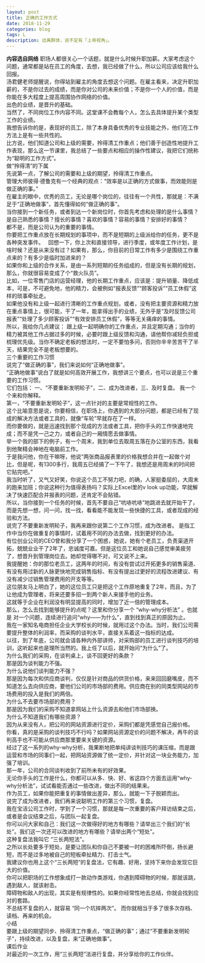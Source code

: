 ```yaml
---
layout: post
title: 正确的工作方式
date: 2018-11-29
categories: blog
tags: L
description: 远离群体，说不定有「上帝视角」。
---
```

**内容选自网络**
职场人都很关心一个话题，就是什么时候升职加薪。大家考虑这个问题，通常都是站在员工的角度，去想，我已经做了什么，所以公司应该给我什么回报。  
汤君健老师提醒说，你得站到雇主的角度去想这个问题。在雇主看来，决定升职加薪的，不是你过去的成绩，而是你对公司的未来价值；不是你一个人的价值，而是你能在多大程度上提高周围协作网络的价值。  
出色的业绩，是晋升的基础。  
当然了，不同岗位工作内容不同。这堂课不会教每个人，怎么去具体提升某个类型工作的业绩。  
我想告诉你的是，表现好的员工，除了本身具备优秀的专业技能之外，他们在工作方法上是有一些共性的。  
比方说，他们知道公司和上级的需要，拎得清工作重点；他们善于创造性地提升工作表现，那么这一节课里，我总结了一些要点和相应的操作性建议，我把它们统称为“聪明的工作方式”。  
做“拎得清”的下属  
先说第一点，了解公司的需要和上级的期望，拎得清工作重点。  
管理大师彼得·德鲁克有一个经典的观点：“效率是以正确的方式做事，而效能则是做正确的事。”  
在雇主的眼中，优秀的员工，无论是哪个岗位的，往往有一个共性，那就是：不满足于“正确地做事”，首先懂得如何“做正确的事”。  
当你接到一个新任务，或者到达一个新岗位时，你首先考虑和处理的是什么事情？  
是自己熟悉的事情？擅长的事情？喜欢的事情？容易的事情？安排好的事情？  
都不是，而是公司认为的重要的事情。  
你要把工作重点放在长期规划的事项中，而不是短期的上级派给你的任务，更不是各种突发事件。   
回想一下，你上次和直接领导，进行季度，或年度工作计划，是啥时候？还是从来没有过？如果有，那么，你目前的日常工作有多少是围绕工作重点来的？有多少是临时加进来的？  
如果你和上级的合作关系，是由一系列短期的任务组成的，但是没有长期的规划，那么，你就很容易变成了个“救火队员”。  
比如，一位零售门店的运营经理，他的长期工作重点，应该是：提升销量、降低成本，可是，不可避免地，他的精力，会被例如“报表反馈”“顾客投诉”“员工休假”这样的琐事牵扯走。  
如果他没有和上级一起进行清晰的工作重点规划，或者，没有把主要资源和精力放在重点事情上，很可能，干了一年，能拿得出手的业绩，无外乎是“及时反馈公司报表”“处理了多少顾客投诉”“有效安排员工休假”，等等无关痛痒的事情。  
所以，我给你几点建议： 跟上级一起明确你的工作重点，并且定期沟通；当你的精力被其他工作占据过多的时候，必要时跟上级反馈和沟通，请他帮你减轻负担或梳理优先级。当你不确定老板的想法时，一定不要怕多问，否则你辛辛苦苦干了半天，结果完全不是老板想要的。  
三个重要的工作习惯  
说完了“做正确的事”，我们来说如何“正确地做事”。  
“正确地做事”说白了就是如何高效开展工作，我想讲三个要点，也可以说是三个重要的工作习惯。  
它们包括： 一、“不要重新发明轮子”，二、成为改进者，三、及时复盘。 我一个个来和你解释。  
第一，“不要重新发明轮子”，这一点针对的主要是常规性的工作。  
这个比喻意思是说，你要相信，在职场上，你遇到的大部分问题，都是已经有了现成的解决方法或者工具的，就像“车轮”早就存在了一样。  
而你要做的，就是迅速找到那个现成的方法或者工具，把你手头的工作快速地完成；而不是凭一己之力，或者自己的一厢情愿去做事情。  
举一个我的部下的例子，有一个周末，我到单位去取周五落在办公室的东西，我看到他聚精会神地在电脑前工作。  
于是我问他，你在干嘛呀，他说“两张商品报表里的价格我想合并在一起做个对比，但是呢，有1300多行，我周五已经搞了一下午了，我想还是用周末的时间把它贴完吧。”  
我当时听了，又气又好笑，你说这个员工不努力吧，的确，人家挺委屈的，大周末的跑来加班；你说这种行为值得表扬吗？实际上Excel里的v look up功能，早就解决了快速匹配合并报表的问题，还肯定不会贴错。  
所以，当你接到一个任务的时候，首先不要自己“吭哧吭哧”地跳进去就开始干了，而是先想一想，问一问，找一找，看看能不能发现一些快捷的工具，或者现成的经验和方法。  
说完了不要重新发明轮子，我再来跟你说第二个工作习惯，成为改进者。 是指工作中当你在做重复的事情时，试着用不同的办法去做，找到更好的办法。  
有位创业公司的CEO曾和我分享了一个困惑，她说，她有个老员工，负责渠道开拓，兢兢业业干了2年了，忠诚度可嘉。但是这位员工和她说自己感觉审美疲劳了，想晋升到管理岗位去。她却觉得哪不对，可又说不上来。  
我提醒她：你的那位老员工，这两年的时间，有没有尝试过开拓更多的销售渠道、有没有用过新的人脉更快地完成销售指标、有没有提出过更好的流程改进建议、有没有减少过销售管理费用的开支等等。  
这位朋友马上明白了，她的这位员工只是把这个工作原地重复了2年，而且，为了让他成为管理者，将来还要多招一到两个新人来接手他的业务。  
这就等于企业在利润没有明显提高的同时，增加了近一倍的管理成本。  
那么，怎么去找到能够提升的点呢？这里和你分享一个 “why-why分析法” 。也就是 对一个问题，连续进行追问“why——为什么”，直到找到真正的原因为止。  
我在一家知名电商担任企业大学校长的时候，就用过这个办法。当时，我们公司需要提升整体的利润率，而采购的谈判水平，直接关系着这一指标的达成。  
以往，到了年底，公司就会请各种内外部讲师，对采购部的员工进行谈判技巧的培训，这听起来也是理所当然的。我上任了以后，就开始问“为什么”了。  
为什么我们的采购，在谈判桌上，谈不回更好的条款？  
那是因为谈判能力不强。  
为什么说他们谈判能力不强？  
那是因为每次和供应商谈判，仅仅是针对商品的供货价格，来来回回磨嘴皮，而不知道怎么去向供应商，要他们公司的市场部的费用。供应商在别的同类型网站的市场费用的投入是我们的两倍。  
为什么不去要市场部的费用？  
那是因为我们的采购不知道拿网站上什么资源去和他们市场部换。  
为什么不知道我们有哪些资源？  
因为从来没有人，把公司的网站资源进行定价，采购们都是凭感觉自己报价格。  
你看，真的是采购的谈判技巧不行吗？如果网站资源定价的问题不解决，再牛的谈判高手也不可能从供应商那里要来关键的资源。  
经过了这一系列的why-why分析，我果断地把单纯讲谈判技巧的课压缩，而是跟运营和市场的同事们一起，把网站资源做了统一定价，并针对这一块业务能力，加强了培训。  
那一年，公司的合同谈判收到了前所未有的好效果。  
无论你手头的工作是什么，你都可以从多、快、好、省这四个方面去运用“why-why分析法”，试试看能否通过一些改进，做出不同的结果来。  
作为员工，如果你能把重复的事情做出差异，那么，就能一下子脱颖而出。  
说完了成为改进者，我们再来说聪明工作的第三个习惯，复盘。  
我在宝洁公司工作时，学到了一个习惯，那就是每一次重要的客户拜访结束之后，或者是会议结束之后，与团队一起复盘。  
你可以问大家和自己：我们这一次做得好的地方有哪些？请举出三个我们的“长处”。我们这一次还可以改进的地方有哪些？请举出两个“短处”。  
这种复盘法我叫它 “三长两短法”。  
之所以长处要多于短处，是要让团队和你自己不要被一时的困难所吓倒，扬长避短，而不是过多地被自己的短板牵扯精力、打击士气。  
我建议你也用上这个“三长两短”的复盘法，它有趣、好用，坚持下来你会发现它巨大的价值。  
你可以把职场的工作想象成打一款动作类游戏，你遇到障碍物的时候，那就该跳，遇到敌人，就该射击。  
障碍物和敌人的出现，其实是有规律性的。如果你经常性地去总结，你就会找到应对的套路。  
不总结不复盘的人，就容易 “同一个坑摔两次”。 而你就相当于多了很多次存档、读档、再来的机会。  
小结  
要跟上级的期望同步、拎得清工作重点，“做正确的事”；通过“不要重新发明轮子”，持续改进，以及复盘，来“正确地做事”。  
课后作业  
对最近的一次工作，用“三长两短”法进行复盘，并分享给你的工作伙伴。  
